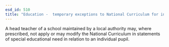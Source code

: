 ```yaml
---
esd_id: 510
title: "Education -  temporary exceptions to National Curriculum for individual pupils in Wales"
---
```


A head teacher of a school maintained by a local authority may, where prescribed, not apply or may modify the National Curriculum in statements of special educational need in relation to an individual pupil.

